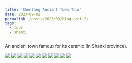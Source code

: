 ```yaml
---
title: 'Chentang Ancient Town Tour'
date: 2023-09-02
permalink: /posts/2023/09/blog-post-2/
tags:
  - tour
  - shanxi
---
```


An ancient town famous for its ceramic (in Shanxi province). 

![](/chen1.JPG)
![](/chen2.JPG)
![](/chen3.JPG)
![](/chen4.JPG)
![](/chen5.JPG)
![](/chen6.JPG)
![](/chen7.JPG)
![](/chen8.JPG)
![](/chen9.JPG)
![](/chen10.JPG)
![](/chen11.JPG)















